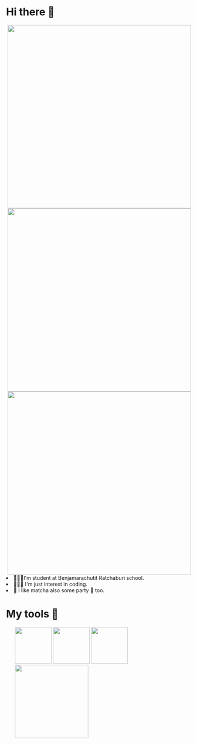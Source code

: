 <h1> Hi there 👋 </h1>
<img align="right" style="width:500px" src="https://github-readme-stats.vercel.app/api?username=Danny2Forever&show_icons=true&theme=tokyonight&card_width=650"/>
<img align="right" style="width:500px" src="https://github-readme-stats.vercel.app/api/top-langs/?username=Danny2Forever&layout=compact&card_width=445)](https://github.com/anuraghazra/github-readme-stats">
<img align="right" style="width:500px" src="https://github-readme-streak-stats.herokuapp.com/?user=Danny2Forever"/>

<li>🧑🏽‍🏫I'm student at Benjamarachutit Ratchaburi school.</li>
<li>👨🏽‍💻 I'm just interest in coding.</li>
<li>🍵 I like matcha also some party 🥂 too.</li>

<h1> My tools 👋 </h1>

<ul>
<img style="height:100px" src="https://upload.wikimedia.org/wikipedia/commons/thumb/0/0a/Python.svg/1200px-Python.svg.png">
<img style="height:100px;" src="https://upload.wikimedia.org/wikipedia/commons/thumb/1/10/CSS3_and_HTML5_logos_and_wordmarks.svg/1280px-CSS3_and_HTML5_logos_and_wordmarks.svg.png">
<img style="height:100px " src="https://upload.wikimedia.org/wikipedia/commons/thumb/9/99/Unofficial_JavaScript_logo_2.svg/2048px-Unofficial_JavaScript_logo_2.svg.png">
<img style="height:200px " align="left" src="https://c.tenor.com/J4AqnCQ0NWUAAAAC/okayu-nekomata-okayu.gif"/>
</ul>


